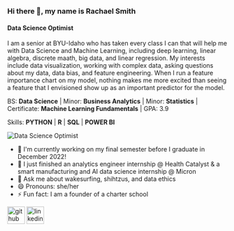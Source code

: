 ### Hi there 👋, my name is Rachael Smith
#### Data Science Optimist

I am a senior at BYU-Idaho who has taken every class I can that will help me with Data Science and Machine Learning, including deep learning, linear algebra, discrete maath, big data, and linear regression. My interests include data visualization, working with complex data, asking questions about my data, data bias, and feature engineering.  When I run a feature importance chart on my model, nothing makes me more excited than seeing a feature that I envisioned show up as an important predictor for the model. 

BS: **Data Science** | 
Minor: **Business Analytics** | 
Minor: **Statistics** | 
Certificate: **Machine Learning Fundamentals** | 
GPA: 3.9

Skills: **PYTHON**  |  **R**  |  **SQL**  |  **POWER BI**

![Data Science Optimist](https://user-images.githubusercontent.com/5941284/152660618-18bef194-1b76-447e-b612-bb86875ca8b2.jpg)

- 🔭 I'm currently working on my final semester before I graduate in December 2022!
- 🌱 I just finished an analytics engineer internship @ Health Catalyst & a smart manufacturing and AI data science internship @ Micron
- 💬 Ask me about wakesurfing, shihtzus, and data ethics 
- 😄 Pronouns: she/her 
- ⚡ Fun fact: I am a founder of a charter school 


[<img src='https://cdn.jsdelivr.net/npm/simple-icons@3.0.1/icons/github.svg' alt='github' height='40'>](https://github.com/rachaelssmith)  [<img src='https://cdn.jsdelivr.net/npm/simple-icons@3.0.1/icons/linkedin.svg' alt='linkedin' height='40'>](https://www.linkedin.com/in/rachael-s-smith/)  

